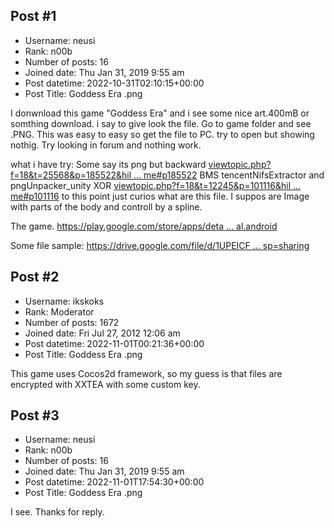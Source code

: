 ## Post #1
- Username: neusi
- Rank: n00b
- Number of posts: 16
- Joined date: Thu Jan 31, 2019 9:55 am
- Post datetime: 2022-10-31T02:10:15+00:00
- Post Title: Goddess Era .png

I donwnload this game "Goddess Era" and i see some nice art.400mB or somthing download. i say to give look the file. Go to game folder and see .PNG. This was easy to easy so get the file to PC. try to open but showing nothig. Try looking in forum and nothing work.

what i have try:
Some say its png but backward [viewtopic.php?f=18&t=25568&p=185522&hil ... me#p185522](https://forum.xentax.com/viewtopic.php?f=18&t=25568&p=185522&hilit=png+mobile+game#p185522)
BMS tencentNifsExtractor and pngUnpacker_unity
XOR [viewtopic.php?f=18&t=12245&p=101116&hil ... me#p101116](https://forum.xentax.com/viewtopic.php?f=18&t=12245&p=101116&hilit=png+mobile+game#p101116)
to this point just curios what are this file. I suppos are Image with parts of the body and controll by a spline.

The game. [https://play.google.com/store/apps/deta ... al.android](https://play.google.com/store/apps/details?id=com.goddessidle.global.android)

Some file sample: [https://drive.google.com/file/d/1UPEICF ... sp=sharing](https://drive.google.com/file/d/1UPEICF255CqQRTRh_RWvSqY78kOL2b5s/view?usp=sharing)
## Post #2
- Username: ikskoks
- Rank: Moderator
- Number of posts: 1672
- Joined date: Fri Jul 27, 2012 12:06 am
- Post datetime: 2022-11-01T00:21:36+00:00
- Post Title: Goddess Era .png

This game uses Cocos2d framework, so my guess is that files are encrypted with XXTEA with some custom key.
## Post #3
- Username: neusi
- Rank: n00b
- Number of posts: 16
- Joined date: Thu Jan 31, 2019 9:55 am
- Post datetime: 2022-11-01T17:54:30+00:00
- Post Title: Goddess Era .png

I see. Thanks for reply.
